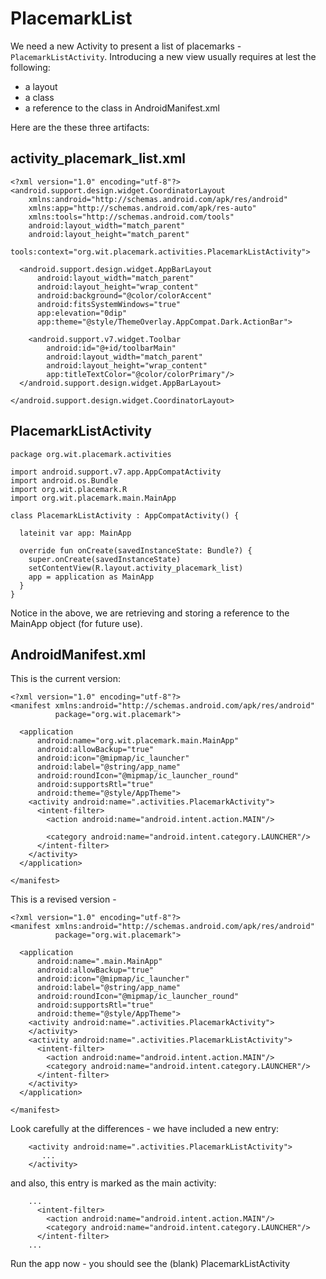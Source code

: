 # PlacemarkList

We need a new Activity to present a list of placemarks - `PlacemarkListActivity`. Introducing a new view usually requires at lest the following:

- a layout
- a class
- a reference to the class in AndroidManifest.xml

Here are the these three artifacts:

## activity_placemark_list.xml

~~~
<?xml version="1.0" encoding="utf-8"?>
<android.support.design.widget.CoordinatorLayout
    xmlns:android="http://schemas.android.com/apk/res/android"
    xmlns:app="http://schemas.android.com/apk/res-auto"
    xmlns:tools="http://schemas.android.com/tools"
    android:layout_width="match_parent"
    android:layout_height="match_parent"
    tools:context="org.wit.placemark.activities.PlacemarkListActivity">

  <android.support.design.widget.AppBarLayout
      android:layout_width="match_parent"
      android:layout_height="wrap_content"
      android:background="@color/colorAccent"
      android:fitsSystemWindows="true"
      app:elevation="0dip"
      app:theme="@style/ThemeOverlay.AppCompat.Dark.ActionBar">

    <android.support.v7.widget.Toolbar
        android:id="@+id/toolbarMain"
        android:layout_width="match_parent"
        android:layout_height="wrap_content"
        app:titleTextColor="@color/colorPrimary"/>
  </android.support.design.widget.AppBarLayout>
  
</android.support.design.widget.CoordinatorLayout>
~~~

## PlacemarkListActivity

~~~
package org.wit.placemark.activities

import android.support.v7.app.AppCompatActivity
import android.os.Bundle
import org.wit.placemark.R
import org.wit.placemark.main.MainApp

class PlacemarkListActivity : AppCompatActivity() {

  lateinit var app: MainApp

  override fun onCreate(savedInstanceState: Bundle?) {
    super.onCreate(savedInstanceState)
    setContentView(R.layout.activity_placemark_list)
    app = application as MainApp
  }
}
~~~

Notice in the above, we are retrieving and storing a reference to the MainApp object (for future use).

## AndroidManifest.xml


This is the current version:

~~~
<?xml version="1.0" encoding="utf-8"?>
<manifest xmlns:android="http://schemas.android.com/apk/res/android"
          package="org.wit.placemark">

  <application
      android:name="org.wit.placemark.main.MainApp"
      android:allowBackup="true"
      android:icon="@mipmap/ic_launcher"
      android:label="@string/app_name"
      android:roundIcon="@mipmap/ic_launcher_round"
      android:supportsRtl="true"
      android:theme="@style/AppTheme">
    <activity android:name=".activities.PlacemarkActivity">
      <intent-filter>
        <action android:name="android.intent.action.MAIN"/>

        <category android:name="android.intent.category.LAUNCHER"/>
      </intent-filter>
    </activity>
  </application>

</manifest>
~~~

This is a revised version - 

~~~
<?xml version="1.0" encoding="utf-8"?>
<manifest xmlns:android="http://schemas.android.com/apk/res/android"
          package="org.wit.placemark">

  <application
      android:name=".main.MainApp"
      android:allowBackup="true"
      android:icon="@mipmap/ic_launcher"
      android:label="@string/app_name"
      android:roundIcon="@mipmap/ic_launcher_round"
      android:supportsRtl="true"
      android:theme="@style/AppTheme">
    <activity android:name=".activities.PlacemarkActivity">
    </activity>
    <activity android:name=".activities.PlacemarkListActivity">
      <intent-filter>
        <action android:name="android.intent.action.MAIN"/>
        <category android:name="android.intent.category.LAUNCHER"/>
      </intent-filter>
    </activity>
  </application>

</manifest>
~~~

Look carefully at the differences - we have included a new entry:


~~~
    <activity android:name=".activities.PlacemarkListActivity">
       ...
    </activity>
~~~

and also, this entry is marked as the main activity:

~~~
    ...
      <intent-filter>
        <action android:name="android.intent.action.MAIN"/>
        <category android:name="android.intent.category.LAUNCHER"/>
      </intent-filter>
    ...
~~~


Run the app now - you should see the (blank) PlacemarkListActivity
